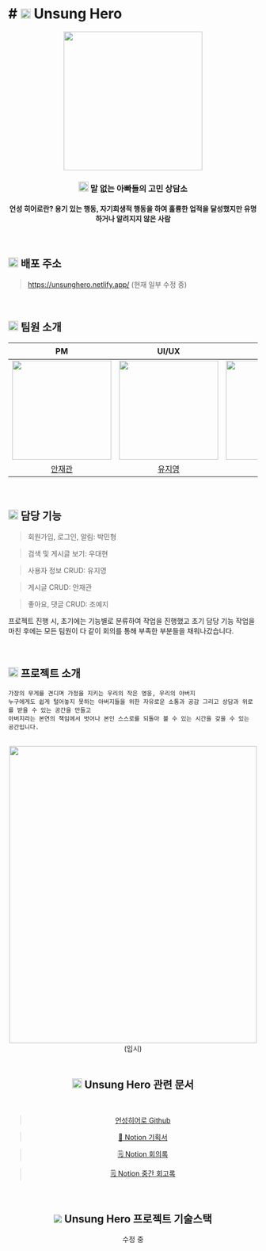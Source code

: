# # <img src="https://user-images.githubusercontent.com/113018070/213464160-8d2176e2-57ec-4a60-bc95-cd1c7cbbb583.png" width="20px" height="20px"/> Unsung Hero 
    
<div align="center">   
    <img src="https://user-images.githubusercontent.com/113018070/213464774-a7051b63-f34b-4a77-a53d-3b2e8884ef27.png" width="280px"/>
    <h3> <img src="https://user-images.githubusercontent.com/113018070/213464160-8d2176e2-57ec-4a60-bc95-cd1c7cbbb583.png" width="20px" height="20px"/> 말 없는 아빠들의 고민 상담소 </h3>
    <h4>언성 히어로란? 용기 있는 행동, 자기희생적 행동을 하여 훌륭한 업적을 달성했지만 유명하거나 알려지지 않은 사람</h4>
</div>
<br/>

## <img src="https://user-images.githubusercontent.com/113018070/213464160-8d2176e2-57ec-4a60-bc95-cd1c7cbbb583.png" width="20px" height="20px"/> 배포 주소

> https://unsunghero.netlify.app/ (현재 일부 수정 중)

<br/>

## <img src="https://user-images.githubusercontent.com/113018070/213464160-8d2176e2-57ec-4a60-bc95-cd1c7cbbb583.png" width="20px" height="20px"/> 팀원 소개


|PM|UI/UX|초기 세팅|Github관리|문서화|
|:---:|:---:|:---:|:---:|:---:|
|<img src="https://avatars.githubusercontent.com/u/12118892?v=4" width="200"/>|<img src="https://avatars.githubusercontent.com/u/107309247?v=4" width="200"/>|<img src="https://avatars.githubusercontent.com/u/60089843?v=4" width="200"/>|<img src="https://avatars.githubusercontent.com/u/60873508?v=4" width="200"/>|<img src="https://avatars.githubusercontent.com/u/113018070?v=4" width="200"/>|
|[안재관](https://github.com/jaekwanAHN)|[유지영](https://github.com/YJZero)|[조예지](https://github.com/yezyvibe)|[박민형](https://github.com/Park-min-hyoung)|[우대현](https://github.com/WooDaeHyun)|

<br/>

## <img src="https://user-images.githubusercontent.com/113018070/213464160-8d2176e2-57ec-4a60-bc95-cd1c7cbbb583.png" width="20px" height="20px"/> 담당 기능 

> 회원가입, 로그인, 알림: 박민형

> 검색 및 게시글 보기: 우대현

> 사용자 정보 CRUD: 유지영

> 게시글 CRUD: 안재관

> 좋아요, 댓글 CRUD: 조예지

프로젝트 진행 시, 초기에는 기능별로 분류하여 작업을 진행했고 초기 담당 기능 작업을 마친 후에는 모든 팀원이 다 같이 회의를 통해 부족한 부분들을 채워나갔습니다.

<br/>

## <img src="https://user-images.githubusercontent.com/113018070/213464160-8d2176e2-57ec-4a60-bc95-cd1c7cbbb583.png" width="20px" height="20px"/> 프로젝트 소개

```
가장의 무게를 견디며 가정을 지키는 우리의 작은 영웅, 우리의 아버지
누구에게도 쉽게 털어놓지 못하는 아버지들을 위한 자유로운 소통과 공감 그리고 상담과 위로를 받을 수 있는 공간을 만들고
아버지라는 본연의 책임에서 벗어나 본인 스스로를 되돌아 볼 수 있는 시간을 갖을 수 있는 공간입니다.
```

<br/>

<div align="center">
  <img src="https://img1.daumcdn.net/thumb/R1280x0/?scode=mtistory2&fname=https%3A%2F%2Fblog.kakaocdn.net%2Fdn%2FJrbeH%2FbtrWI22M9Ln%2FtXnvzllNrepSOrO7AH1Yk0%2Fimg.png" height="600" width="500"
</div>
(임시)

<br/>
<br/>










## <img src="https://user-images.githubusercontent.com/113018070/213464160-8d2176e2-57ec-4a60-bc95-cd1c7cbbb583.png" width="20px" height="20px"/> Unsung Hero 관련 문서

<br/>

> [언성히어로 Github](https://github.com/prgrms-fe-devcourse/FEDC3_UnsungHero_Donggeun)

> [🎨 Notion 기획서](https://www.notion.so/prgrms/UnsungHero-Project-d7e2e25362ad490b94356b781a45a429)

> [🗒 Notion 회의록](https://www.notion.so/prgrms/a595b2d4fbde464bbf5cb29cf14c62b2?v=78b4706a3f924d19a9af0830ed8c29d1)

> [🗒 Notion 중간 회고록](https://www.notion.so/prgrms/486e3a3821584c72a95954655145306f)


<br/>

## <img src=“https://user-images.githubusercontent.com/113018070/213464160-8d2176e2-57ec-4a60-bc95-cd1c7cbbb583.png” width=“20px” height=“20px”/> Unsung Hero 프로젝트 기술스택

수정 중
